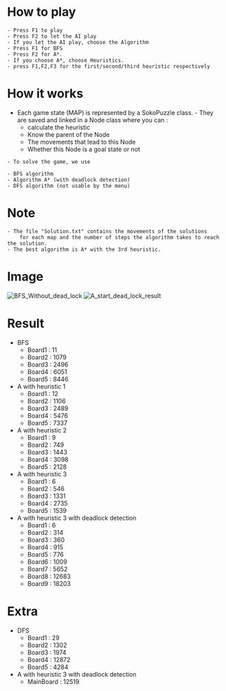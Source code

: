 # How to play
    - Press F1 to play
    - Press F2 to let the AI play
    - If you let the AI play, choose the Algorithm 
    - Press F1 for BFS
    - Press F2 for A*.
    - If you choose A*, choose Heuristics.
    - press F1,F2,F3 for the first/second/third heuristic respectively

# How it works
   - Each game state (MAP) is represented by a SokoPuzzle class.
    - They are saved and linked in a Node class where you can :
        - calculate the heuristic
        - Know the parent of the Node
        - The movements that lead to this Node
        - Whether this Node is a goal state or not
    
    - To solve the game, we use 

    - BFS algorithm
    - Algorithm A* (with deadlock detection)
    - DFS algorithm (not usable by the menu)

# Note 
    - The file "Solution.txt" contains the movements of the solutions 
        for each map and the number of steps the algorithm takes to reach the solution.
    - The best algorithm is A* with the 3rd heuristic.

# Image
![BFS_Without_dead_lock](https://user-images.githubusercontent.com/68500496/201464689-6081b6f6-8ed0-45df-b6b9-1dc0c890b879.JPG)
![A_start_dead_lock_result](https://user-images.githubusercontent.com/68500496/201464693-538cfe59-cbaa-4fba-ae1e-edada69052db.JPG)


# Result
 - BFS 
    - Board1 : 11
    - Board2 : 1079
    - Board3 : 2496
    - Board4 : 6051
    - Board5 : 8446
 - A with heuristic 1 
    - Board1 : 12
    - Board2 : 1106
    - Board3 : 2489
    - Board4 : 5476
    - Board5 : 7337
 - A with heuristic 2 
    - Board1 : 9
    - Board2 : 749
    - Board3 : 1443
    - Board4 : 3098
    - Board5 : 2128
 - A with heuristic 3 
    - Board1 : 6
    - Board2 : 546
    - Board3 : 1331
    - Board4 : 2735
    - Board5 : 1539
 - A with heuristic 3 with deadlock detection
    - Board1 : 6
    - Board2 : 314
    - Board3 : 360
    - Board4 : 915
    - Board5 : 776
    - Board6 : 1009
    - Board7 : 5652
    - Board8 : 12683
    - Board9 : 18203

# Extra
 - DFS
    - Board1 : 29
    - Board2 : 1302
    - Board3 : 1974
    - Board4 : 12872
    - Board5 : 4284
 - A with heuristic 3 with deadlock detection
    - MainBoard : 12519

